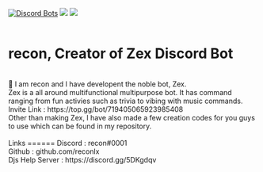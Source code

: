 [![Discord Bots](https://top.gg/api/widget/719405065923985408.svg)](https://top.gg/bot/719405065923985408) ![](i.imgur.com/0P7zL2L.png) ![](https://i.imgur.com/0P7zL2L.png) <br>
<br />
# recon, Creator of Zex Discord Bot<br>
<br />
👋 I am recon and I have developent the noble bot, Zex.<br>Zex is a all around multifunctional multipurpose bot. It has command ranging from fun activies such as trivia to vibing with music commands.<br>
Invite Link : https://top.gg/bot/719405065923985408 <br>
Other than making Zex, I have also made a few creation codes for you guys to use which can be found in my repository. <br>
<br />
Links 
======
Discord : recon#0001 <br>
Github : github.com/reconlx <br>
Djs Help Server : https://discord.gg/5DKgdqv <br>
<br />
